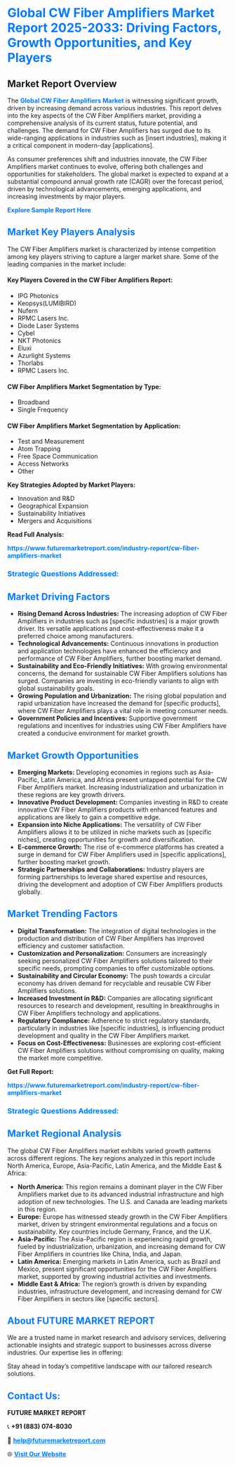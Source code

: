 <h1 style="color: #007BFF;">Global CW Fiber Amplifiers Market Report 2025-2033: Driving Factors, Growth Opportunities, and Key Players</h1>

<section id="overview">
<h2>Market Report Overview</h2>
<p>The <a href="https://www.futuremarketreport.com/industry-report/cw-fiber-amplifiers-market" style="color: #007BFF; text-decoration: none;"><strong>Global CW Fiber Amplifiers Market</strong></a> is witnessing significant growth, driven by increasing demand across various industries. This report delves into the key aspects of the CW Fiber Amplifiers market, providing a comprehensive analysis of its current status, future potential, and challenges. The demand for CW Fiber Amplifiers has surged due to its wide-ranging applications in industries such as [insert industries], making it a critical component in modern-day [applications].</p>
<p>As consumer preferences shift and industries innovate, the CW Fiber Amplifiers market continues to evolve, offering both challenges and opportunities for stakeholders. The global market is expected to expand at a substantial compound annual growth rate (CAGR) over the forecast period, driven by technological advancements, emerging applications, and increasing investments by major players.</p>
</section>

<section id="overview">
<p><a href="https://www.futuremarketreport.com/request-sample/reportId=82501" style="color: #007BFF; text-decoration: none;"><strong>Explore Sample Report Here</strong></a></p>
</section>

<section id="key-players">
<h2 style="color: #007BFF;">Market Key Players Analysis</h2>
<p>The CW Fiber Amplifiers market is characterized by intense competition among key players striving to capture a larger market share. Some of the leading companies in the market include:</p>
<h4>Key Players Covered in the CW Fiber Amplifiers Report:</h4>
<ul><li>IPG Photonics</li><li>Keopsys(LUMIBIRD)</li><li>Nufern</li><li>RPMC Lasers Inc.</li><li>Diode Laser Systems</li><li>Cybel</li><li>NKT Photonics</li><li>Eluxi</li><li>Azurlight Systems</li><li>Thorlabs</li><li>RPMC Lasers Inc.</li></ul>
<h4>CW Fiber Amplifiers Market Segmentation by Type:</h4>
<ul><li>Broadband</li><li>Single Frequency</li></ul>

<h4>CW Fiber Amplifiers Market Segmentation by Application:</h4>
<ul><li>Test and Measurement</li><li>Atom Trapping</li><li>Free Space Communication</li><li>Access Networks</li><li>Other</li></ul>
<p><strong>Key Strategies Adopted by Market Players:</strong></p>
<ul>
<li>Innovation and R&D</li>
<li>Geographical Expansion</li>
<li>Sustainability Initiatives</li>
<li>Mergers and Acquisitions</li>
</ul>
</section>

<section>
<p><strong>Read Full Analysis: </strong></p><a href="https://www.futuremarketreport.com/industry-report/cw-fiber-amplifiers-market" style="color: #007BFF; text-decoration: none;"><strong>https://www.futuremarketreport.com/industry-report/cw-fiber-amplifiers-market</strong></a>
<h3 style="color: #007BFF;">Strategic Questions Addressed:</h3>
</section>

<section id="driving-factors">
<h2 style="color: #007BFF;">Market Driving Factors</h2>
<ul>
<li><strong>Rising Demand Across Industries:</strong> The increasing adoption of CW Fiber Amplifiers in industries such as [specific industries] is a major growth driver. Its versatile applications and cost-effectiveness make it a preferred choice among manufacturers.</li>
<li><strong>Technological Advancements:</strong> Continuous innovations in production and application technologies have enhanced the efficiency and performance of CW Fiber Amplifiers, further boosting market demand.</li>
<li><strong>Sustainability and Eco-Friendly Initiatives:</strong> With growing environmental concerns, the demand for sustainable CW Fiber Amplifiers solutions has surged. Companies are investing in eco-friendly variants to align with global sustainability goals.</li>
<li><strong>Growing Population and Urbanization:</strong> The rising global population and rapid urbanization have increased the demand for [specific products], where CW Fiber Amplifiers plays a vital role in meeting consumer needs.</li>
<li><strong>Government Policies and Incentives:</strong> Supportive government regulations and incentives for industries using CW Fiber Amplifiers have created a conducive environment for market growth.</li>
</ul>
</section>

<section id="growth-opportunities">
<h2 style="color: #007BFF;">Market Growth Opportunities</h2>
<ul>
<li><strong>Emerging Markets:</strong> Developing economies in regions such as Asia-Pacific, Latin America, and Africa present untapped potential for the CW Fiber Amplifiers market. Increasing industrialization and urbanization in these regions are key growth drivers.</li>
<li><strong>Innovative Product Development:</strong> Companies investing in R&D to create innovative CW Fiber Amplifiers products with enhanced features and applications are likely to gain a competitive edge.</li>
<li><strong>Expansion into Niche Applications:</strong> The versatility of CW Fiber Amplifiers allows it to be utilized in niche markets such as [specific niches], creating opportunities for growth and diversification.</li>
<li><strong>E-commerce Growth:</strong> The rise of e-commerce platforms has created a surge in demand for CW Fiber Amplifiers used in [specific applications], further boosting market growth.</li>
<li><strong>Strategic Partnerships and Collaborations:</strong> Industry players are forming partnerships to leverage shared expertise and resources, driving the development and adoption of CW Fiber Amplifiers products globally.</li>
</ul>
</section>

<section id="trending-factors">
<h2 style="color: #007BFF;">Market Trending Factors</h2>
<ul>
<li><strong>Digital Transformation:</strong> The integration of digital technologies in the production and distribution of CW Fiber Amplifiers has improved efficiency and customer satisfaction.</li>
<li><strong>Customization and Personalization:</strong> Consumers are increasingly seeking personalized CW Fiber Amplifiers solutions tailored to their specific needs, prompting companies to offer customizable options.</li>
<li><strong>Sustainability and Circular Economy:</strong> The push towards a circular economy has driven demand for recyclable and reusable CW Fiber Amplifiers solutions.</li>
<li><strong>Increased Investment in R&D:</strong> Companies are allocating significant resources to research and development, resulting in breakthroughs in CW Fiber Amplifiers technology and applications.</li>
<li><strong>Regulatory Compliance:</strong> Adherence to strict regulatory standards, particularly in industries like [specific industries], is influencing product development and quality in the CW Fiber Amplifiers market.</li>
<li><strong>Focus on Cost-Effectiveness:</strong> Businesses are exploring cost-efficient CW Fiber Amplifiers solutions without compromising on quality, making the market more competitive.</li>
</ul>
</section>

<section>
<p><strong>Get Full Report: </strong></p><a href="https://www.futuremarketreport.com/industry-report/cw-fiber-amplifiers-market" style="color: #007BFF; text-decoration: none;"><strong>https://www.futuremarketreport.com/industry-report/cw-fiber-amplifiers-market</strong></a>
<h3 style="color: #007BFF;">Strategic Questions Addressed:</h3>
</section>


<section id="regional-analysis">
<h2 style="color: #007BFF;">Market Regional Analysis</h2>
<p>The global CW Fiber Amplifiers market exhibits varied growth patterns across different regions. The key regions analyzed in this report include North America, Europe, Asia-Pacific, Latin America, and the Middle East & Africa:</p>
<ul>
<li><strong>North America:</strong> This region remains a dominant player in the CW Fiber Amplifiers market due to its advanced industrial infrastructure and high adoption of new technologies. The U.S. and Canada are leading markets in this region.</li>
<li><strong>Europe:</strong> Europe has witnessed steady growth in the CW Fiber Amplifiers market, driven by stringent environmental regulations and a focus on sustainability. Key countries include Germany, France, and the U.K.</li>
<li><strong>Asia-Pacific:</strong> The Asia-Pacific region is experiencing rapid growth, fueled by industrialization, urbanization, and increasing demand for CW Fiber Amplifiers in countries like China, India, and Japan.</li>
<li><strong>Latin America:</strong> Emerging markets in Latin America, such as Brazil and Mexico, present significant opportunities for the CW Fiber Amplifiers market, supported by growing industrial activities and investments.</li>
<li><strong>Middle East & Africa:</strong> The region’s growth is driven by expanding industries, infrastructure development, and increasing demand for CW Fiber Amplifiers in sectors like [specific sectors].</li>
</ul>
</section>

<footer>
<h2 style="color: #007BFF;">About FUTURE MARKET REPORT</h2>
<p>We are a trusted name in market research and advisory services, delivering actionable insights and strategic support to businesses across diverse industries. Our expertise lies in offering:</p>

<p>Stay ahead in today’s competitive landscape with our tailored research solutions.</p>

<h2 style="color: #007BFF;">Contact Us:</h2>
<p><strong>FUTURE MARKET REPORT</strong></p>
<p>📞 <strong>+91 (883) 074-8030</strong></p>
<p>📧 <strong><a href="mailto:help@futuremarketreport.com" style="color: #007BFF;">help@futuremarketreport.com</a></strong></p>
<p>🌐 <strong><a href="https://www.futuremarketreport.com/" style="color: #007BFF;">Visit Our Website</a></strong></p>
</footer>